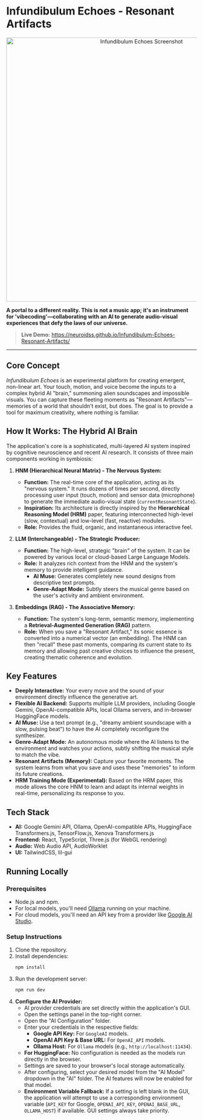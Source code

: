 # Infundibulum Echoes - Resonant Artifacts

<p align="center">
  <img src="https://i.imgur.com/7gZ9e3h.jpeg" alt="Infundibulum Echoes Screenshot" width="700"/>
</p>

**A portal to a different reality. This is not a music app; it's an instrument for 'vibecoding'—collaborating with an AI to generate audio-visual experiences that defy the laws of our universe.**

> **Live Demo:** https://neuroidss.github.io/Infundibulum-Echoes-Resonant-Artifacts/

---

## Core Concept

*Infundibulum Echoes* is an experimental platform for creating emergent, non-linear art. Your touch, motion, and voice become the inputs to a complex hybrid AI "brain," summoning alien soundscapes and impossible visuals. You can capture these fleeting moments as "Resonant Artifacts"—memories of a world that shouldn't exist, but does. The goal is to provide a tool for maximum creativity, where nothing is familiar.

## How It Works: The Hybrid AI Brain

The application's core is a sophisticated, multi-layered AI system inspired by cognitive neuroscience and recent AI research. It consists of three main components working in symbiosis:

1.  **HNM (Hierarchical Neural Matrix) - The Nervous System:**
    *   **Function:** The real-time core of the application, acting as its "nervous system." It runs dozens of times per second, directly processing user input (touch, motion) and sensor data (microphone) to generate the immediate audio-visual state (`currentResonantState`).
    *   **Inspiration:** Its architecture is directly inspired by the **Hierarchical Reasoning Model (HRM)** paper, featuring interconnected high-level (slow, contextual) and low-level (fast, reactive) modules.
    *   **Role:** Provides the fluid, organic, and instantaneous interactive feel.

2.  **LLM (Interchangeable) - The Strategic Producer:**
    *   **Function:** The high-level, strategic "brain" of the system. It can be powered by various local or cloud-based Large Language Models.
    *   **Role:** It analyzes rich context from the HNM and the system's memory to provide intelligent guidance.
        *   **AI Muse:** Generates completely new sound designs from descriptive text prompts.
        *   **Genre-Adapt Mode:** Subtly steers the musical genre based on the user's activity and ambient environment.

3.  **Embeddings (RAG) - The Associative Memory:**
    *   **Function:** The system's long-term, semantic memory, implementing a **Retrieval-Augmented Generation (RAG)** pattern.
    *   **Role:** When you save a "Resonant Artifact," its sonic essence is converted into a numerical vector (an embedding). The HNM can then "recall" these past moments, comparing its current state to its memory and allowing past creative choices to influence the present, creating thematic coherence and evolution.

## Key Features

*   **Deeply Interactive:** Your every move and the sound of your environment directly influence the generative art.
*   **Flexible AI Backend:** Supports multiple LLM providers, including Google Gemini, OpenAI-compatible APIs, local Ollama servers, and in-browser HuggingFace models.
*   **AI Muse:** Use a text prompt (e.g., "dreamy ambient soundscape with a slow, pulsing beat") to have the AI completely reconfigure the synthesizer.
*   **Genre-Adapt Mode:** An autonomous mode where the AI listens to the environment and watches your actions, subtly shifting the musical style to match the vibe.
*   **Resonant Artifacts (Memory):** Capture your favorite moments. The system learns from what you save and uses these "memories" to inform its future creations.
*   **HRM Training Mode (Experimental):** Based on the HRM paper, this mode allows the core HNM to learn and adapt its internal weights in real-time, personalizing its response to you.

## Tech Stack

*   **AI:** Google Gemini API, Ollama, OpenAI-compatible APIs, HuggingFace Transformers.js, TensorFlow.js, Xenova Transformers.js
*   **Frontend:** React, TypeScript, Three.js (for WebGL rendering)
*   **Audio:** Web Audio API, AudioWorklet
*   **UI:** TailwindCSS, lil-gui

## Running Locally

### Prerequisites

*   Node.js and npm.
*   For local models, you'll need [Ollama](https://ollama.com/) running on your machine.
*   For cloud models, you'll need an API key from a provider like [Google AI Studio](https://aistudio.google.com/app/apikey).

### Setup Instructions

1.  Clone the repository.
2.  Install dependencies:
    ```bash
    npm install
    ```
3.  Run the development server:
    ```bash
    npm run dev
    ```
4.  **Configure the AI Provider:**
    *   AI provider credentials are set directly within the application's GUI.
    *   Open the settings panel in the top-right corner.
    *   Open the "AI Configuration" folder.
    *   Enter your credentials in the respective fields:
        *   **Google API Key:** For `GoogleAI` models.
        *   **OpenAI API Key & Base URL:** For `OpenAI_API` models.
        *   **Ollama Host:** For `Ollama` models (e.g., `http://localhost:11434`).
    *   **For HuggingFace:** No configuration is needed as the models run directly in the browser.
    *   Settings are saved to your browser's local storage automatically.
    *   After configuring, select your desired model from the "AI Model" dropdown in the "AI" folder. The AI features will now be enabled for that model.
    *   **Environment Variable Fallback:** If a setting is left blank in the GUI, the application will attempt to use a corresponding environment variable (`API_KEY` for Google, `OPENAI_API_KEY`, `OPENAI_BASE_URL`, `OLLAMA_HOST`) if available. GUI settings always take priority.
